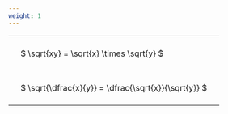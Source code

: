 ```yaml
---
weight: 1
---
```


<style type="text/css">
#T_35095 th.col_heading {
  text-align: left;
  font-size: 1em;
}
#T_35095 td {
  text-align: left;
  font-size: 1em;
  padding: 1.5em;
}
</style>
<table id="T_35095">
  <thead>
  </thead>
  <tbody>
    <tr>
      <td id="T_35095_row0_col0" class="data row0 col0" >$ \sqrt{xy} = \sqrt{x} \times \sqrt{y} $</td>
    </tr>
    <tr>
      <td id="T_35095_row1_col0" class="data row1 col0" >$ \sqrt{\dfrac{x}{y}} = \dfrac{\sqrt{x}}{\sqrt{y}} $</td>
    </tr>
  </tbody>
</table>
